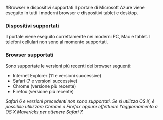 <properties 
	pageTitle="Browser e dispositivi supportati" 
	description="" 
	services="" 
	documentationCenter="" 
	authors="flanakin" 
	manager="lwelicki" 
	editor=""/>

<tags 
	ms.service="multiple" 
	ms.workload="multiple" 
	ms.tgt_pltfrm="ibiza" 
	ms.devlang="na" 
	ms.topic="article" 
	ms.date="07/23/2015" 
	ms.author="micflan"/>

#Browser e dispositivi supportati
Il portale di Microsoft Azure viene eseguito in tutti i moderni browser e dispositivi tablet e desktop.

### Dispositivi supportati
Il portale viene eseguito correttamente nei moderni PC, Mac e tablet. I telefoni cellulari non sono al momento supportati.

### Browser supportati
Sono supportate le versioni più recenti dei browser seguenti:

- Internet Explorer (11 e versioni successive)
- Safari (7 e versioni successive)
- Chrome (versione più recente)
- Firefox (versione più recente)

*Safari 6 e versioni precedenti non sono supportati. Se si utilizza OS X, è possibile utilizzare Chrome o Firefox oppure effettuare l'aggiornamento a OS X Mavericks per ottenere Safari 7.*

<!---HONumber=August15_HO8-->